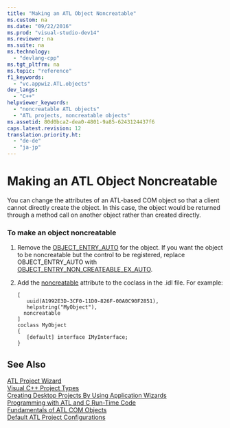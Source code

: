 ```yaml
---
title: "Making an ATL Object Noncreatable"
ms.custom: na
ms.date: "09/22/2016"
ms.prod: "visual-studio-dev14"
ms.reviewer: na
ms.suite: na
ms.technology: 
  - "devlang-cpp"
ms.tgt_pltfrm: na
ms.topic: "reference"
f1_keywords: 
  - "vc.appwiz.ATL.objects"
dev_langs: 
  - "C++"
helpviewer_keywords: 
  - "noncreatable ATL objects"
  - "ATL projects, noncreatable objects"
ms.assetid: 80d0bca2-dea0-4801-9a85-6243124437f6
caps.latest.revision: 12
translation.priority.ht: 
  - "de-de"
  - "ja-jp"
---
```

# Making an ATL Object Noncreatable
You can change the attributes of an ATL-based COM object so that a client cannot directly create the object. In this case, the object would be returned through a method call on another object rather than created directly.  
  
### To make an object noncreatable  
  
1.  Remove the [OBJECT_ENTRY_AUTO](../vs140/object_entry_auto.md) for the object. If you want the object to be noncreatable but the control to be registered, replace OBJECT_ENTRY_AUTO with [OBJECT_ENTRY_NON_CREATEABLE_EX_AUTO](../vs140/object_entry_non_createable_ex_auto.md).  
  
2.  Add the [noncreatable](../vs140/noncreatable.md) attribute to the coclass in the .idl file. For example:  
  
    ```  
    [  
       uuid(A1992E3D-3CF0-11D0-826F-00A0C90F2851),  
       helpstring("MyObject"),  
      noncreatable  
    ]  
    coclass MyObject  
    {  
       [default] interface IMyInterface;  
    }  
    ```  
  
## See Also  
 [ATL Project Wizard](../vs140/atl-project-wizard.md)   
 [Visual C++ Project Types](../vs140/visual-c---project-types.md)   
 [Creating Desktop Projects By Using Application Wizards](../vs140/creating-desktop-projects-by-using-application-wizards.md)   
 [Programming with ATL and C Run-Time Code](../vs140/programming-with-atl-and-c-run-time-code.md)   
 [Fundamentals of ATL COM Objects](../vs140/fundamentals-of-atl-com-objects.md)   
 [Default ATL Project Configurations](../vs140/default-atl-project-configurations.md)
